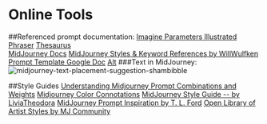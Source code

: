# Online Tools 

##Referenced prompt documentation: 
[Imagine Parameters Illustrated](https://midjourney.gitbook.io/docs/imagine-parameters)
[Phraser](https://phraser.tech/) 
[Thesaurus](https://www.thesaurus.com/)  
[MidJourney Docs](https://midjourney.gitbook.io/docs/)
[MidJourney Styles & Keyword References by WillWulfken](https://github.com/willwulfken/MidJourney-Styles-and-Keywords-Reference)
[Prompt Template Google Doc](https://docs.google.com/document/d/e/2PACX-1vRHOxyEb-ERGi-BdZM8Z_piEP54m4HwO0z8scjmEurEp2UZVA6rFxvyKd15elYVHUWfP1oSA4CQFwxr/pub?utm_source=docs.google.com&utm_medium=tutorial&utm_campaign=midjourney)
[Alt](https://docs.google.com/document/d/13c8Ci-8kU2PVZu6DKghlhOOrbf4kmtc9xxCJAnPqvC0/edit)
###Text in MidJourney:
![midjourney-text-placement-suggestion-shambibble](https://user-images.githubusercontent.com/1816430/187428223-8c008140-d4f4-442c-8e88-817b36b4467f.jpg)

##Style Guides
[Understanding Midjourney Prompt Combinations and Weights](https://docs.google.com/document/d/e/2PACX-1vSIWlr5F6J4yv4jxazaXcZaI-F3MxCsnSq4jwoaO3vaEYC911v2N7JpDgjuhAUVYhq4VmA1SCjF3rdK/pub)
[Midjourney Color Connotations](https://docs.google.com/spreadsheets/d/10PSLpFXiQiAiqsDQImW3f4Vrn6wYaNQL3ihHFeGZZ-M/edit#gid=0)
[MidJourney Style Guide -- by LiviaTheodora](https://docs.google.com/spreadsheets/d/117kRRXZFYkRM-QFt7yt6hRLQrg0n3mAMvk7RY3JyXhQ/edit#gid=1572798432)
[MidJourney Prompt Inspiration by T. L. Ford](https://cattail.nu/midjourney/)
[Open Library of Artist Styles by MJ Community](https://docs.google.com/spreadsheets/d/1cm6239gw1XvvDMRtazV6txa9pnejpKkM5z24wRhhFz0/edit#gid=438712621)

